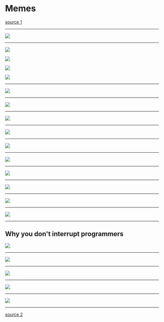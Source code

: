 # Memes

[source 1](https://www.quora.com/What-are-the-most-popular-computer-programming-jokes)

---

![](https://qph.is.quoracdn.net/main-qimg-5b37217e33bc1c631e394fbc46c920ed?convert_to_webp=true)

---

![](http://s3.amazonaws.com/theoatmeal-img/comics/fix_computer/header.png)

![](http://s3.amazonaws.com/theoatmeal-img/comics/fix_computer/windows.png)

![](http://s3.amazonaws.com/theoatmeal-img/comics/fix_computer/apple.png)

![](http://s3.amazonaws.com/theoatmeal-img/comics/fix_computer/linux.png)

---

![](https://qph.is.quoracdn.net/main-qimg-442ebf44d2b8b051364b3a9dba3241b5?convert_to_webp=true)

---

![](https://qph.is.quoracdn.net/main-qimg-7ba34091e740ee3f9ed170a9a1ee4249?convert_to_webp=true)

---

![](https://qph.is.quoracdn.net/main-qimg-e90c4d2aa6e3166df50dbe06fe2e28df?convert_to_webp=true)

---

![](https://qph.is.quoracdn.net/main-qimg-be731419a8189bfb241e19c4143826c3?convert_to_webp=true)

---

![](https://qph.is.quoracdn.net/main-qimg-fb9ed8a71c55bcd1dc9968052f6043bf?convert_to_webp=true)

---

![](https://qph.is.quoracdn.net/main-qimg-e0c9dafb319150b6c6d9816047ed9eae?convert_to_webp=true)

---

![](https://qph.is.quoracdn.net/main-qimg-6bc17fbf380865d51a80fd5279f5adca?convert_to_webp=true)

---

![](https://qph.is.quoracdn.net/main-qimg-fabec043cb6f94bd90a3d1bd3ebccdc5?convert_to_webp=true)

---

![](https://qph.is.quoracdn.net/main-qimg-60feb4aa9464fcf3123a5058874ddaee?convert_to_webp=true)

---

![](https://qph.is.quoracdn.net/main-qimg-5e50e3c0ee4bb967610271e4e43862c3?convert_to_webp=true)

---

## Why you don't interrupt programmers

![](https://qph.is.quoracdn.net/main-qimg-be298aabe5a6a239b5c1737d4094daf8?convert_to_webp=true)

---

![](https://qph.is.quoracdn.net/main-qimg-b78d884a5c1f3cf898f67bccc15d8bce?convert_to_webp=true)

---

![](https://qph.is.quoracdn.net/main-qimg-de0e3cab696082dadf3f798e19762f5e?convert_to_webp=true)

---

![](https://qph.is.quoracdn.net/main-qimg-539a980f54b68d3810e77f35b5ad84f0?convert_to_webp=true)

---

![](https://qph.is.quoracdn.net/main-qimg-7968b05fd481f699dc84341690070105?convert_to_webp=true)

---

[source 2](https://www.quora.com/What-are-the-best-Computer-Science-memes-that-you-have-ever-come-across)
